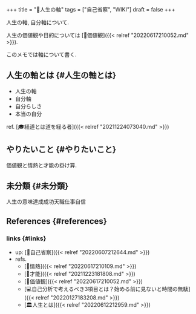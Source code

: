 +++
title = "📝人生の軸"
tags = ["自己省察", "WIKI"]
draft = false
+++

人生の軸, 自分軸について.

人生の価値観や目的については [📝価値観]({{< relref "20220617210052.md" >}}).

このメモでは軸について書く.


## 人生の軸とは {#人生の軸とは}

-   人生の軸
-   自分軸
-   自分らしさ
-   本当の自分

ref. [🎓経道とは道を経る者]({{< relref "20211224073040.md" >}})


## やりたいこと {#やりたいこと}

価値観と情熱と才能の掛け算.


## 未分類 {#未分類}

人生の意味達成成功天職仕事自信


## References {#references}


### links {#links}

-   up: [📝自己省察]({{< relref "20220607212644.md" >}})
-   refs.
    -   [📝情熱]({{< relref "20220617210109.md" >}})
    -   [📝才能]({{< relref "20211223181808.md" >}})
    -   [📝価値観]({{< relref "20220617210052.md" >}})
    -   [💻自己分析で考えるべき3項目とは？始める前に見ないと時間の無駄]({{< relref "20220127183208.md" >}})
    -   [🏛人生とは]({{< relref "20220612212959.md" >}})
